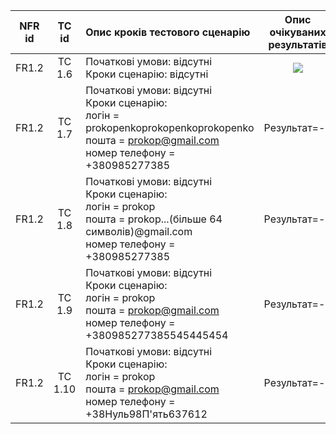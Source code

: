 |NFR id|TC id|Опис кроків тестового сценарію|Опис очікуваних результатів|
|:-----:|:-----:|:-----|:-----:|
|FR1.2|TC 1.6|Початкові умови: відсутні<br> Кроки сценарію: відсутні|![](https://drive.google.com/file/d/12ST89w1VAaFotgovDfJAlu7_J-SIvsqY/view?usp=sharing)|
|FR1.2|TC 1.7|Початкові умови: відсутні<br> Кроки сценарію:<br> логін = prokopenkoprokopenkoprokopenko<br> пошта = prokop@gmail.com<br> номер телефону = +380985277385|Результат=-1|
|FR1.2|TC 1.8|Початкові умови: відсутні<br> Кроки сценарію:<br> логін = prokop<br> пошта = prokop...(більше 64 символів)@gmail.com<br> номер телефону = +380985277385|Результат=-2|
|FR1.2|TC 1.9|Початкові умови: відсутні<br> Кроки сценарію:<br> логін = prokop<br> пошта = prokop@gmail.com<br> номер телефону = +380985277385545445454|Результат=-3|
|FR1.2|TC 1.10|Початкові умови: відсутні<br> Кроки сценарію:<br> логін = prokop<br> пошта = prokop@gmail.com<br> номер телефону = +38Нуль98П'ять637612|Результат=-3|
